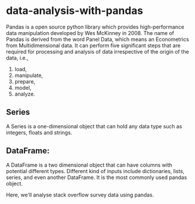 # data-analysis-with-pandas

Pandas is a open source python library which provides high-performance data manipulation developed by Wes McKinney in 2008.
The name of Pandas is derived from the word Panel Data, which means an Econometrics from Multidimensional data. 
It can perform five significant steps that are required for processing and analysis of data irrespective of the origin of the data, 
 i.e., 
 1. load, 
 2. manipulate, 
 3. prepare, 
 4. model, 
 5. analyze.
 
## Series
A Series is a one-dimensional object that can hold any data type such as integers, floats and strings. 

## DataFrame:
A DataFrame is a two dimensional object that can have columns with potential different types.
Different kind of inputs include dictionaries, lists, series, and even another DataFrame.
It is the most commonly used pandas object.

Here, we'll analyse stack overflow survey data using pandas.
